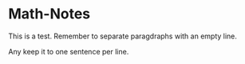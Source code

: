 # Math-Notes

This is a test.
Remember to separate paragdraphs with an empty line.

Any keep it to one sentence per line.